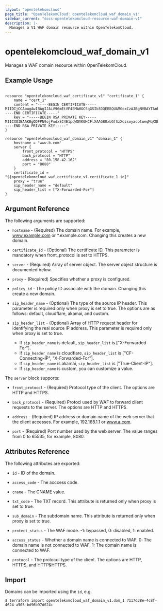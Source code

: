 ```yaml
---
layout: "opentelekomcloud"
page_title: "OpenTelekomCloud: opentelekomcloud_waf_domain_v1"
sidebar_current: "docs-opentelekomcloud-resource-waf-domain-v1"
description: |-
  Manages a V1 WAF domain resource within OpenTelekomCloud.
---
```


# opentelekomcloud_waf_domain_v1

Manages a WAF domain resource within OpenTelekomCloud.

## Example Usage

```hcl

resource "opentelekomcloud_waf_certificate_v1" "certificate_1" {
	name = "cert_1"
	content = "-----BEGIN CERTIFICATE-----MIIDIjCCAougAwIBAgIJALV96mEtVF4EMA0GCSqGSIb3DQEBBQUAMGoxCzAJBgNVBAYTAnh4MQswCQYDVQQIEwJ4eDELMAkGA1UEBxMCeHgxCzAJBgNVBAoTAnh4MQswCQYDVQQLEwJ-----END CERTIFICATE-----"
	key = "-----BEGIN RSA PRIVATE KEY-----MIICXQIBAAKBgQDFPN9ojPndxSC4E1pqWQVKGHCFlXAAGBOxbGfSzXqzsoyacotueqMqXQbxrPSQFATeVmhZPNVEMdvcAMjYsV/mymtAwVqVA6q/OFdX/b3UHO+b/VqLo3J5SrM-----END RSA PRIVATE KEY-----"
}

resource "opentelekomcloud_waf_domain_v1" "domain_1" {
	hostname = "www.b.com"
	server {
		front_protocol = "HTTPS"
		back_protocol = "HTTP"
		address = "80.158.42.162"
		port = "8080"
	}
	certificate_id = "${opentelekomcloud_waf_certificate_v1.certificate_1.id}"
	proxy = "true"
	sip_header_name = "default"
	sip_header_list = ["X-Forwarded-For"]
}

```

## Argument Reference

The following arguments are supported:

* `hostname` - (Required) The domain name. For example, www.example.com or *.example.com. Changing this creates a new domain.

* `certificate_id` - (Optional) The certificate ID. This parameter is mandatory when front_protocol is set to HTTPS.

* `server` - (Required) Array of server object. The server object structure is documented below.

* `proxy` - (Required) Specifies whether a proxy is configured.

* `policy_id` - The policy ID associate with the domain. Changing this create a new domain.

* `sip_header_name` - (Optional) The type of the source IP header. This parameter is required only when proxy is set to true. The options are as follows: default, cloudflare, akamai, and custom.

* `sip_header_list` - (Optional) Array of HTTP request header for identifying the real source IP address. This parameter is required only when proxy is set to true.

	* If `sip_header_name` is default, `sip_header_list` is ["X-Forwarded-For"].
	* If `sip_header_name` is cloudflare, `sip_header_list` is ["CF-Connecting-IP", "X-Forwarded-For"].
	* If `sip_header_name` is akamai, `sip_header_list` is ["True-Client-IP"].
	* If `sip_header_name` is custom, you can customize a value.

The `server` block supports:

* `front_protocol` - (Required) Protocol type of the client. The options are HTTP and HTTPS.

* `back_protocol` - (Required) Protocl used by WAF to forward client requests to the server. The options are HTTP and HTTPS.

* `address` - (Required) IP address or domain name of the web server that the client accesses. For example, 192.168.1.1 or www.a.com.

* `port` - (Required) Port number used by the web server. The value ranges from 0 to 65535, for example, 8080.


## Attributes Reference

The following attributes are exported:

* `id` -  ID of the domain.

* `access_code` - The acccess code.

* `cname` - The CNAME value.

* `txt_code` - The TXT record. This attribute is returned only when proxy is set to true.

* `sub_domain` - The subdomain name. This attribute is returned only when proxy is set to true.

* `protect_status` - The WAF mode. -1: bypassed, 0: disabled, 1: enabled.

* `access_status` - Whether a domain name is connected to WAF. 0: The domain name is not connected to WAF, 1: The domain name is connected to WAF.

* `protocol` - The protocol type of the client. The options are HTTP, HTTPS, and HTTP&HTTPS.

## Import

Domains can be imported using the `id`, e.g.

```
$ terraform import opentelekomcloud_waf_domain_v1.dom_1 7117d38e-4c8f-4624-a505-bd96b97d024c
```
